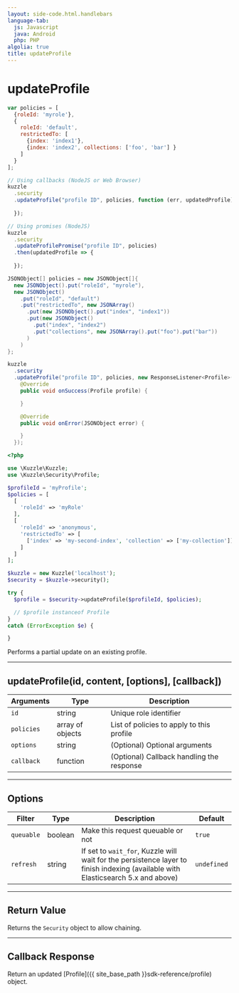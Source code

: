 ```yaml
---
layout: side-code.html.handlebars
language-tab:
  js: Javascript
  java: Android
  php: PHP
algolia: true
title: updateProfile
---
```


# updateProfile

```js
var policies = [
  {roleId: 'myrole'},
  {
    roleId: 'default', 
    restrictedTo: [
      {index: 'index1'}, 
      {index: 'index2', collections: ['foo', 'bar'] } 
    ] 
  }
];

// Using callbacks (NodeJS or Web Browser)
kuzzle
  .security
  .updateProfile("profile ID", policies, function (err, updatedProfile) {
    
  });

// Using promises (NodeJS)
kuzzle
  .security
  .updateProfilePromise("profile ID", policies)
  .then(updatedProfile => {
    
  });
```

```java
JSONObject[] policies = new JSONObject[]{
  new JSONObject().put("roleId", "myrole"),
  new JSONObject()
    .put("roleId", "default")
    .put("restrictedTo", new JSONArray()
      .put(new JSONObject().put("index", "index1"))
      .put(new JSONObject()
        .put("index", "index2")
        .put("collections", new JSONArray().put("foo").put("bar"))
      )
    )
};

kuzzle
  .security
  .updateProfile("profile ID", policies, new ResponseListener<Profile>() {
    @Override
    public void onSuccess(Profile profile) {

    }

    @Override
    public void onError(JSONObject error) {

    }
  });
```

```php
<?php

use \Kuzzle\Kuzzle;
use \Kuzzle\Security\Profile;

$profileId = 'myProfile';
$policies = [
  [
    'roleId' => 'myRole'
  ],
  [
    'roleId' => 'anonymous',
    'restrictedTo' => [
      ['index' => 'my-second-index', 'collection' => ['my-collection']]
    ]
  ]
];

$kuzzle = new Kuzzle('localhost');
$security = $kuzzle->security();

try {
  $profile = $security->updateProfile($profileId, $policies);

  // $profile instanceof Profile
}
catch (ErrorException $e) {

}
```

Performs a partial update on an existing profile.

---

## updateProfile(id, content, [options], [callback])

| Arguments | Type | Description |
|---------------|---------|----------------------------------------|
| ``id`` | string | Unique role identifier |
| ``policies`` | array of objects| List of policies to apply to this profile |
| ``options`` | string | (Optional) Optional arguments |
| ``callback`` | function | (Optional) Callback handling the response |

---

## Options

| Filter | Type | Description | Default |
|---------------|---------|----------------------------------------|---------|
| ``queuable`` | boolean | Make this request queuable or not  | ``true`` |
| ``refresh`` | string | If set to ``wait_for``, Kuzzle will wait for the persistence layer to finish indexing (available with Elasticsearch 5.x and above) | ``undefined`` |

---

## Return Value

Returns the `Security` object to allow chaining.

---

## Callback Response

Return an updated [Profile]({{ site_base_path }}sdk-reference/profile) object.
